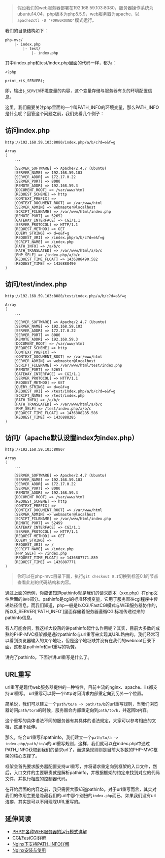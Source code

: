 >假设我们的web服务器部署在192.168.59.103:8080，服务器操作系统为ubuntu14.04，php版本为php5.5.9，web服务器为apache，以`apache2ctl -D 'FOREGROUND'`模式运行。

我们的目录结构如下：

    php-mvc/
        |- index.php
            |- test/
                |- index.php

其中/index.php和test/index.php里面的代码一样，都为：

    <?php

    print_r($_SERVER);

即，输出`$_SERVER`环境变量的内容，这个变量存储与服务器有关的环境配置信息。

这里，我们需要关注php里面的一个叫PATH_INFO的环境变量，那么PATH_INFO是什么呢？回答这个问题之前，我们先看几个例子：

访问index.php
---

`http://192.168.59.103:8080/index.php/a/b/c?d=e&f=g`

    Array
    (
        ...

        [SERVER_SOFTWARE] => Apache/2.4.7 (Ubuntu)
        [SERVER_NAME] => 192.168.59.103
        [SERVER_ADDR] => 172.17.0.22
        [SERVER_PORT] => 8080
        [REMOTE_ADDR] => 192.168.59.3
        [DOCUMENT_ROOT] => /var/www/html
        [REQUEST_SCHEME] => http
        [CONTEXT_PREFIX] => 
        [CONTEXT_DOCUMENT_ROOT] => /var/www/html
        [SERVER_ADMIN] => webmaster@localhost
        [SCRIPT_FILENAME] => /var/www/html/index.php
        [REMOTE_PORT] => 52652
        [GATEWAY_INTERFACE] => CGI/1.1
        [SERVER_PROTOCOL] => HTTP/1.1
        [REQUEST_METHOD] => GET
        [QUERY_STRING] => d=e&f=g
        [REQUEST_URI] => /index.php/a/b/c?d=e&f=g
        [SCRIPT_NAME] => /index.php
        [PATH_INFO] => /a/b/c
        [PATH_TRANSLATED] => /var/www/html/a/b/c
        [PHP_SELF] => /index.php/a/b/c
        [REQUEST_TIME_FLOAT] => 1436888490.582
        [REQUEST_TIME] => 1436888490
    )


访问/test/index.php
---

`http://192.168.59.103:8080/test/index.php/a/b/c?d=e&f=g`

    Array
    (
        ...

        [SERVER_SOFTWARE] => Apache/2.4.7 (Ubuntu)
        [SERVER_NAME] => 192.168.59.103
        [SERVER_ADDR] => 172.17.0.22
        [SERVER_PORT] => 8080
        [REMOTE_ADDR] => 192.168.59.3
        [DOCUMENT_ROOT] => /var/www/html
        [REQUEST_SCHEME] => http
        [CONTEXT_PREFIX] => 
        [CONTEXT_DOCUMENT_ROOT] => /var/www/html
        [SERVER_ADMIN] => webmaster@localhost
        [SCRIPT_FILENAME] => /var/www/html/test/index.php
        [REMOTE_PORT] => 52651
        [GATEWAY_INTERFACE] => CGI/1.1
        [SERVER_PROTOCOL] => HTTP/1.1
        [REQUEST_METHOD] => GET
        [QUERY_STRING] => d=e&f=g
        [REQUEST_URI] => /test/index.php/a/b/c?d=e&f=g
        [SCRIPT_NAME] => /test/index.php
        [PATH_INFO] => /a/b/c
        [PATH_TRANSLATED] => /var/www/html/a/b/c
        [PHP_SELF] => /test/index.php/a/b/c
        [REQUEST_TIME_FLOAT] => 1436888285.586
        [REQUEST_TIME] => 1436888285
    )


访问/（apache默认设置index为index.php）
---

`http://192.168.59.103:8080/`

    Array
    (
        ...

        [SERVER_SOFTWARE] => Apache/2.4.7 (Ubuntu)
        [SERVER_NAME] => 192.168.59.103
        [SERVER_ADDR] => 172.17.0.22
        [SERVER_PORT] => 8080
        [REMOTE_ADDR] => 192.168.59.3
        [DOCUMENT_ROOT] => /var/www/html
        [REQUEST_SCHEME] => http
        [CONTEXT_PREFIX] => 
        [CONTEXT_DOCUMENT_ROOT] => /var/www/html
        [SERVER_ADMIN] => webmaster@localhost
        [SCRIPT_FILENAME] => /var/www/html/index.php
        [REMOTE_PORT] => 52499
        [GATEWAY_INTERFACE] => CGI/1.1
        [SERVER_PROTOCOL] => HTTP/1.1
        [REQUEST_METHOD] => GET
        [QUERY_STRING] => 
        [REQUEST_URI] => /
        [SCRIPT_NAME] => /index.php
        [PHP_SELF] => /index.php
        [REQUEST_TIME_FLOAT] => 1436887771.889
        [REQUEST_TIME] => 1436887771
    )

> 你可以在php-mvc目录下面，执行`git checkout 0.1`切换到标签0.1的节点查看此刻的代码结构和内容。

通过上面的示例，你应该知道pathinfo就是我们的请求脚本（xxx.php）在php文件后面的`路径`部分。pathinfo是cgi的标准环境变量，它用于服务器往cgi程序中传递路径信息。而我们知道，php一般是以CGI/FastCGI模式与WEB服务器协作的，所以$_SERVER['PATH_INFO']里面存储着服务器遵循CGI标准传递过来的pathinfo信息。

有人可能会问，我这样大段落的讲pathinfo起什么作用呢？其实，目前大多数的成熟的PHP-MVC框架都是通过pathinfo与url重写来实现其URL路由的。我们经常可以看到浏览器输入的某个地址，但是这个地址缺并没有在我们的webroot目录下面，这都是pathinfo和url重写的功劳。

讲完了pathinfo，下面讲讲url重写是什么了。

URL重写
---

url重写是现代web服务器提供的一种特性，目前主流的nginx、apache、iis都支持url重写。 url重写可以将一个http访问请求内部重定向到另外一个位置。

简单说，我们可以建立一个`path/to/a -> path/to/b`的url重写规则，当我们浏览器访问`path/to/a`的时候，服务器会内部重定向到`path/to/b`，并返回b内容。

这个重写的具体语法不同的服务器有其具体的语法规定，大家可以参考相应的文档，这里不延伸。

那么，结合url重写和pathinfo，我们建立一个`path/to/a -> index.php/path/to/a`的url重写规则，这样，我们就可以在index.php中通过PATH_INFO获取到我们的请求url了，而这条规则则是目前大多数的PHP-MVC框架的核心支撑了。

框架会首先要求服务器配置支持url重写，并将请求重定向到框架的入口文件，然后，入口文件的主要职责就是解析pathinfo，并根据框架的约定来找到对应的代码文件，并执行相应的控制器代码。

在开始后面的内容之前，我只需要大家知道pathinfo，对于url重写而言，其实对我们的作用主要是隐藏我们的url中那个别扭的`index.php`而已，如果我们没有url洁癖，其实是可以不用理睬URL重写的。


延伸阅读
----

* [PHP在各种WEB服务器的运行模式详解](http://www.jb51.net/article/37759.htm)
* [CGI/FastCGI详解](http://www.cnblogs.com/skynet/p/4173450.html)
* [Nginx下支持PATH_INFO详解](http://www.nginx.cn/426.html)
* [Nginx安装与使用](http://www.cnblogs.com/skynet/p/4146083.html)


